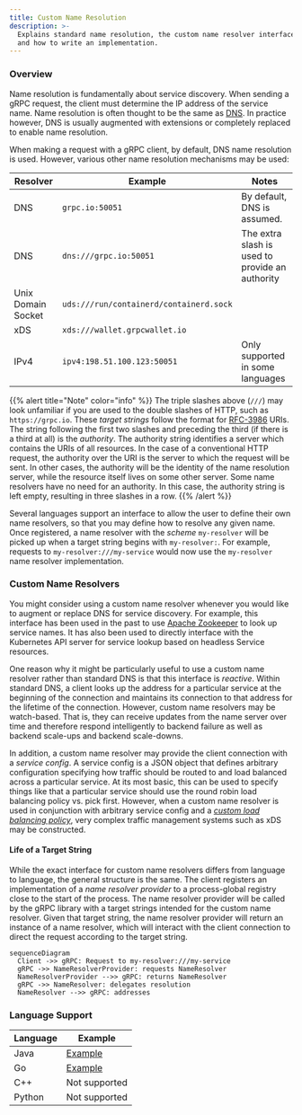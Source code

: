 ```yaml
---
title: Custom Name Resolution
description: >-
  Explains standard name resolution, the custom name resolver interface,
  and how to write an implementation.
---
```


### Overview

Name resolution is fundamentally about service discovery. When sending a 
gRPC request, the client must determine the IP address of the service name.
Name resolution is often thought to be the same as
[DNS](https://www.ietf.org/rfc/rfc1035.txt). In practice however, DNS is usually
augmented with extensions or completely replaced to enable name resolution.

When making a request with a gRPC client, by default, DNS name resolution is
used. However, various other name resolution mechanisms may be used:

|Resolver|Example|Notes|
|-|-|-|
|DNS|`grpc.io:50051`|By default, DNS is assumed.|
|DNS|`dns:///grpc.io:50051`|The extra slash is used to provide an authority|
|Unix Domain Socket|`uds:///run/containerd/containerd.sock`|
|xDS|`xds:///wallet.grpcwallet.io`||
|IPv4|`ipv4:198.51.100.123:50051`|Only supported in some languages|


{{% alert title="Note" color="info" %}}
The triple slashes above (`///`) may look unfamiliar if you are used to the
double slashes of HTTP, such as `https://grpc.io`. These _target strings_ follow
the format for [RFC-3986](https://datatracker.ietf.org/doc/html/rfc3986) URIs.
The string following the first two slashes and preceding the third (if there is
a third at all) is the _authority_. The authority string identifies a server
which contains the URIs of all resources. In the case of a conventional
HTTP request, the authority over the URI is the server to which the request will
be sent. In other cases, the authority will be the identity of the name
resolution server, while the resource itself lives on some other server. Some
name resolvers have no need for an authority. In this case, the authority string
is left empty, resulting in three slashes in a row.
{{% /alert %}}

Several languages support an interface to allow the user to define their own
name resolvers, so that you may define how to resolve any given name. Once
registered, a name resolver with the _scheme_ `my-resolver` will be picked up
when a target string begins with `my-resolver:`. For example, requests to
`my-resolver:///my-service` would now use the `my-resolver` name resolver
implementation.

### Custom Name Resolvers

You might consider using a custom name resolver whenever you would like to
augment or replace DNS for service discovery. For example, this interface has
been used in the past to use [Apache Zookeeper](https://zookeeper.apache.org/)
to look up service names.  It has also been used to directly interface with the
Kubernetes API server for service lookup based on headless Service resources.

One reason why it might be particularly useful to use a custom name resolver
rather than standard DNS is that this interface is _reactive_. Within standard
DNS, a client looks up the address for a particular service at the beginning of
the connection and maintains its connection to that address for the lifetime of
the connection. However, custom name resolvers may be watch-based. That is, they
can receive updates from the name server over time and therefore respond
intelligently to backend failure as well as backend scale-ups and backend
scale-downs.

In addition, a custom name resolver may provide the client connection with a
_service config_. A service config is a JSON object that defines
arbitrary configuration specifying how traffic should be routed to and load
balanced across a particular service. At its most basic, this can be used to
specify things like that a particular service should use the round robin load
balancing policy vs. pick first. However, when a custom name resolver is used in
conjunction with arbitrary service config and a [_custom load balancing
policy_](https://grpc.io/docs/guides/custom-load-balancing/), very complex
traffic management systems such as xDS may be constructed.

#### Life of a Target String

While the exact interface for custom name resolvers differs from language to
language, the general structure is the same. The client registers an
implementation of a _name resolver provider_ to a process-global registry close
to the start of the process. The name resolver provider will be called by the
gRPC library with a target strings intended for the custom name resolver. Given
that target string, the name resolver provider will return an instance of a name
resolver, which will interact with the client connection to direct the request
according to the target string.

```mermaid
sequenceDiagram
  Client ->> gRPC: Request to my-resolver:///my-service
  gRPC ->> NameResolverProvider: requests NameResolver
  NameResolverProvider -->> gRPC: returns NameResolver
  gRPC ->> NameResolver: delegates resolution
  NameResolver -->> gRPC: addresses
```

### Language Support

| Language | Example        |
|----------|----------------|
| Java     |[Example](https://github.com/grpc/grpc-java/tree/master/examples/src/main/java/io/grpc/examples/nameresolve)|
| Go       |[Example](https://github.com/grpc/grpc-go/tree/master/examples/features/name_resolving)|
| C++      | Not supported|
| Python |Not supported|
